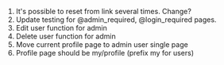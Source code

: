 1. It's possible to reset from link several times. Change?
1. Update testing for @admin_required, @login_required pages.
1. Edit user function for admin
1. Delete user function for admin
1. Move current profile page to admin user single page
1. Profile page should be my/profile (prefix my for users)
